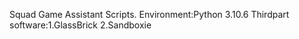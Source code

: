 Squad Game Assistant Scripts.
Environment:Python 3.10.6
Thirdpart software:1.GlassBrick 2.Sandboxie
